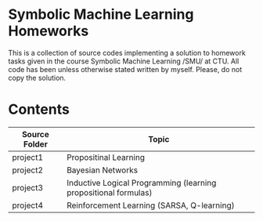 # Symbolic Machine Learning Homeworks
This is a collection of source codes implementing a solution to homework tasks given in the course Symbolic Machine Learning /SMU/ at CTU. All code has been unless otherwise stated written by myself. Please, do not copy the solution.

# Contents

| Source Folder | Topic                                                           |
|---------------|-----------------------------------------------------------------|
| project1      | Propositinal Learning                                           |
| project2      | Bayesian Networks                                                |
| project3      | Inductive Logical Programming (learning propositional formulas) |
| project4      | Reinforcement Learning (SARSA, Q-learning)                      |

